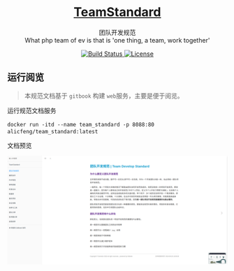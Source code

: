 <h1 align="center">
    <a href="https://github.com/alicfeng/kubernetes-client">
        TeamStandard
    </a>
</h1>
<p align="center">
    团队开发规范
     <br>
    What php team of ev is that is 'one thing, a team, work together'
</p>
<p align="center">
    <a href="https://travis-ci.com/github/alicfeng/TeamStandard">
        <img src="https://travis-ci.com/alicfeng/TeamStandard.svg?branch=master" alt="Build Status">
    </a>
    <a href="https://packagist.org/packages/alicfeng/kubernetes-client">
        <img src="https://poser.pugx.org/alicfeng/kubernetes-client/license.svg" alt="License">
    </a>
</p>


## 运行阅览

> 本规范文档基于 `gitbook` 构建 `web`服务，主要是便于阅览。

运行规范文档服务

```shell
docker run -itd --name team_standard -p 8088:80  alicfeng/team_standard:latest
```

文档预览

![规范文档预览](https://raw.githubusercontent.com/alicfeng/TeamStandard/master/resource/mainUI.png)



























